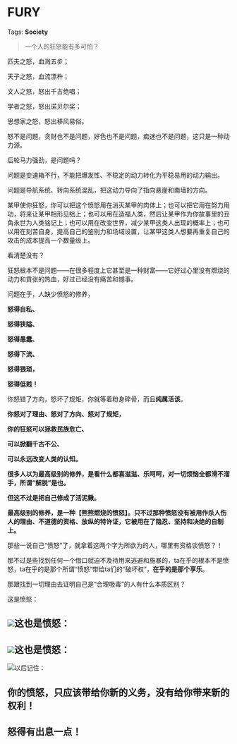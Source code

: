 # FURY

Tags: **Society**

> 一个人的狂怒能有多可怕？



匹夫之怒，血溅五步；

天子之怒，血流漂杵；

文人之怒，怒出千古绝唱；

学者之怒，怒出诺贝尔奖；

思想家之怒，怒出移风易俗。

  


怒不是问题，贪财也不是问题，好色也不是问题，痴迷也不是问题，这只是一种动力源。

后轮马力强劲，是问题吗？

问题是变速箱不行，不能把爆发性、不稳定的动力转化为平稳易用的动力输出。

问题是导航系统、转向系统混乱，把这动力导向了指向悬崖和南墙的方向。

某甲使你狂怒，你可以把这个愤怒用在消灭某甲的肉体上；也可以把它用在努力用功，将来让某甲相形见绌上；也可以用在造福人类，然后让某甲作为你故事里的丑角永世为人类铭记上；也可以用在改变世界，减少某甲这类人出现的概率上；也可以用在刻苦自身，提高自己的鉴别力和场域设置，让某甲这类人想要再重复自己的攻击的成本提高一个数量级上。

看清楚没有？

狂怒根本不是问题——在很多程度上它甚至是一种财富——它好过心里没有燃烧的动力和賁张的热血，好过已经没有痛苦和憾事。

问题在于，人缺少愤怒的修养，

**怒得自私、**

**怒得狭隘、**

**怒得愚蠢、**

**怒得下流、**

**怒得猥琐，**

**怒得低贱！**

  


你怒错了方向，怒坏了规矩，你就等着粉身碎骨，而且**纯属活该**。

**你怒对了理由、怒对了方向、怒对了规矩，**

**你的狂怒可以拯救民族危亡、**

**可以掀翻千古不公、**

**可以永远改变人类的认知。**

  


**很多人以为最高级别的修养，是看什么都喜滋滋、乐呵呵，对一切烦恼全都滑不溜手，所谓“解脱”是也。**

**但这不过是把自己修成了活泥鳅。**

  


**最高级别的修养，是一种【熊熊燃烧的愤怒】。只不过那种愤怒没有被用作杀人伤人的理由、不道德的资格、放纵的特许证，它被用在了隐忍、坚持和决绝的自制上。**

那些一说自己“愤怒”了，就拿着这两个字为所欲为的人，哪里有资格谈愤怒？！

那不过是些找到任何一个借口就迫不及待用来逃避和施暴的，ta在乎的根本不是愤怒，ta在乎的是那个所谓“愤怒“带给ta们的“破坏权”，**在乎的是那个享乐**。

那跟找到一切理由去证明自己是“合理吸毒”的人有什么本质区别？

这是愤怒：

![](https://pic1.zhimg.com/50/v2-747ee87414058b490f6f3d907d265daa_720w.jpg?source=1940ef5c)这也是愤怒：
------

![](https://pic3.zhimg.com/50/v2-643d796a49c2f1a6d2b2c100c4e403cb_720w.jpg?source=1940ef5c)这也是愤怒：
------

![](https://pic1.zhimg.com/50/v2-a6151c7c1d1856493ed38b1837cb8415_720w.jpg?source=1940ef5c)以后记住：

**你的愤怒，只应该带给你新的义务，没有给你带来新的权利！**
-------------------------------

  


**怒得有出息一点！**
------------



